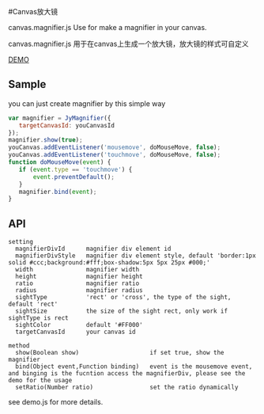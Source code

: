 
#Canvas放大镜

canvas.magnifier.js Use for make a magnifier in your canvas.

canvas.magnifier.js 用于在canvas上生成一个放大镜，放大镜的样式可自定义

[DEMO](http://jy1989.github.io/magnifier/demo.html "demo")


## Sample

you can just create magnifier by this simple way

```javascript
var magnifier = JyMagnifier({
   targetCanvasId: youCanvasId
});
magnifier.show(true);
youCanvas.addEventListener('mousemove', doMouseMove, false);
youCanvas.addEventListener('touchmove', doMouseMove, false);
function doMouseMove(event) {
   if (event.type == 'touchmove') {
       event.preventDefault();
   }
   magnifier.bind(event);
}
```


## API
```
setting
  magnifierDivId      magnifier div element id
  magnifierDivStyle   magnifier div element style, default 'border:1px solid #ccc;background:#fff;box-shadow:5px 5px 25px #000;'
  width               magnifier width
  height              magnifier height
  ratio               magnifier ratio
  radius              magnifier radius
  sightType           'rect' or 'cross', the type of the sight, default 'rect'
  sightSize           the size of the sight rect, only work if sightType is rect
  sightColor          default '#FF000'
  targetCanvasId      your canvas id
```
```
method
  show(Boolean show)                    if set true, show the magnifier 
  bind(Object event,Function binding)   event is the mousemove event, and binging is the fucntion access the magnifierDiv, please see the demo for the usage
  setRatio(Number ratio)                set the ratio dynamically
```

see demo.js for more details.
